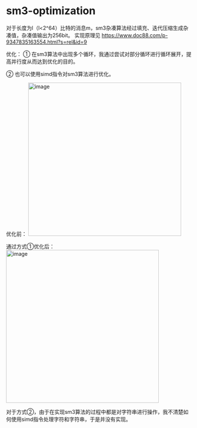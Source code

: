 # sm3-optimization
   对于长度为l（l<2^64）比特的消息m，sm3杂凑算法经过填充、迭代压缩生成杂凑值，杂凑值输出为256bit。
   实现原理见 https://www.doc88.com/p-9347835163554.html?s=rel&id=9

   优化：
① 在sm3算法中出现多个循环，我通过尝试对部分循环进行循环展开，提高并行度从而达到优化的目的。

② 也可以使用simd指令对sm3算法进行优化。
    
   优化前：
   <img width="416" alt="image" src="https://user-images.githubusercontent.com/110089380/181920435-0fb5dd8a-e1b6-4ada-b266-521b00f99a42.png">
   
   通过方式①优化后：
   <img width="415" alt="image" src="https://user-images.githubusercontent.com/110089380/181920457-4d9c655b-3c6e-4e40-ac74-43e807fa2bba.png">
   
   对于方式②，由于在实现sm3算法的过程中都是对字符串进行操作，我不清楚如何使用simd指令处理字符和字符串，于是并没有实现。

